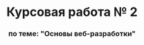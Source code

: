 <h1 align="center">Курсовая работа № 2</h1>
<h3 align="center">по теме: "Основы веб-разработки"</h3>
